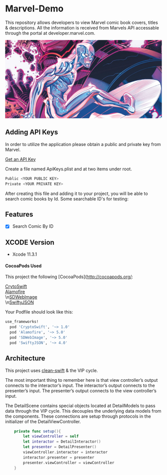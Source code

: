 # Marvel-Demo

This repository allows developers to view Marvel comic book covers, titles & descriptions. All the information is received from Marvels API accessable through the portal at developer.marvel.com.

![alt text](https://github.com/zainnadeem/Marvel-Demo/blob/master/Silver-Surfer-Cates-min.png)

## Adding API Keys
In order to utilize the application please obtain a public and private key from Marvel.

[Get an API Key](https://developer.marvel.com)

Create a file named ApiKeys.plist and at two items under root.

```swift
Public <YOUR PUBLIC KEY>
Private <YOUR PRIVATE KEY>
```

After creating this file and adding it to your project, you will be able to search comic books by Id. Some searchable ID's for testing:


## Features

- [x] Search Comic By ID

## XCODE Version
- Xcode 11.3.1

#### CocoaPods Used
This project the following [CocoaPods](http://cocoapods.org/:

[CrytoSwift](https://github.com/krzyzanowskim/CryptoSwift)<br/>
[Alamofire](https://github.com/Alamofire/Alamofire)<br/>
\n[SDWebImage](https://github.com/SDWebImage/SDWebImage)<br/>
\n[SwiftyJSON](https://github.com/SwiftyJSON/SwiftyJSON)<br/>

Your Podfile should look like this: 

```ruby
use_frameworks!
  pod 'CryptoSwift', '~> 1.0'
  pod 'Alamofire', '~> 5.0'
  pod 'SDWebImage', '~> 5.0'
  pod 'SwiftyJSON', '~> 4.0'
```


## Architecture 
This project uses [clean-swift](https://clean-swift.com/clean-swift-ios-architecture) & the VIP cycle. 

The most important thing to remember here is that view controller’s output connects to the interactor’s input. The interactor’s output connects to the presenter’s input. The presenter’s output connects to the view controller’s input. 

The DetailScene contains special objects located at DetailModels to pass data through the VIP cycle. This decouples the underlying data models from the components. These connections are setup through protocols in the initializer of the DetailViewController.

```swift
    private func setup(){
        let viewController = self
        let interactor = DetailInteractor()
        let presenter = DetailPresenter()
        viewController.interactor = interactor
        interactor.presenter = presenter
        presenter.viewController = viewController
    }
```

